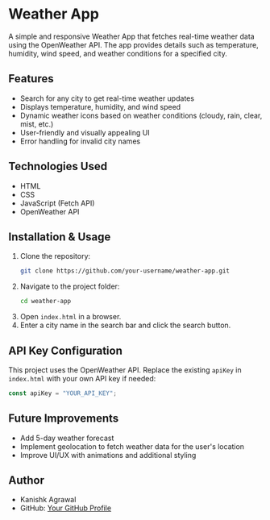 # Weather App

A simple and responsive Weather App that fetches real-time weather data using the OpenWeather API. The app provides details such as temperature, humidity, wind speed, and weather conditions for a specified city.

## Features
- Search for any city to get real-time weather updates
- Displays temperature, humidity, and wind speed
- Dynamic weather icons based on weather conditions (cloudy, rain, clear, mist, etc.)
- User-friendly and visually appealing UI
- Error handling for invalid city names

## Technologies Used
- HTML
- CSS
- JavaScript (Fetch API)
- OpenWeather API

## Installation & Usage
1. Clone the repository:
   ```sh
   git clone https://github.com/your-username/weather-app.git
   ```
2. Navigate to the project folder:
   ```sh
   cd weather-app
   ```
3. Open `index.html` in a browser.
4. Enter a city name in the search bar and click the search button.

## API Key Configuration
This project uses the OpenWeather API. Replace the existing `apiKey` in `index.html` with your own API key if needed:
```js
const apiKey = "YOUR_API_KEY";
```


## Future Improvements
- Add 5-day weather forecast
- Implement geolocation to fetch weather data for the user's location
- Improve UI/UX with animations and additional styling


## Author
- Kanishk Agrawal
- GitHub: [Your GitHub Profile](https://github.com/Kanishk00001)

